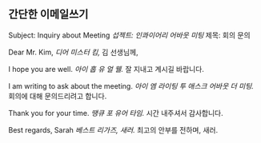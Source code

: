 ## 간단한 이메일쓰기

Subject: Inquiry about Meeting
*섭젝트: 인콰이어리 어바웃 미팅*
제목: 회의 문의

Dear Mr. Kim,
*디어 미스터 킴,*
김 선생님께,

I hope you are well.
*아이 홉 유 얼 웰.*
잘 지내고 계시길 바랍니다.

I am writing to ask about the meeting.
*아이 엠 라이팅 투 애스크 어바웃 더 미팅.*
회의에 대해 문의드리려고 합니다.

Thank you for your time.
*땡큐 포 유어 타임.*
시간 내주셔서 감사합니다.

Best regards, Sarah
*베스트 리가즈, 새러.*
최고의 안부를 전하며, 새러.